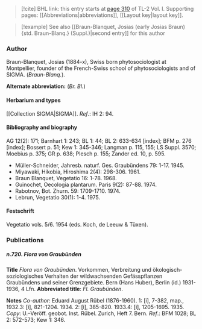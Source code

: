 > [!cite] BHL link: this entry starts at [page 310](https://www.biodiversitylibrary.org/item/103414#page/358/mode/1up) of TL-2 Vol. I.
> Supporting pages: [[Abbreviations|abbreviations]], [[Layout key|layout key]].

> [!example] See also [[Braun-Blanquet, Josias (early Josias Braun) {std. Braun-Blanq.} (Suppl.)|second entry]] for this author

### Author

Braun-Blanquet, Josias (1884-x), Swiss born phytosociologist at Montpellier, founder of the French-Swiss school of phytosociologists and of SIGMA. (*Braun-Blanq.*).

**Alternate abbreviation:** (*Br. Bl.*)

#### Herbarium and types

[[Collection SIGMA|SIGMA]].
*Ref*.: IH 2: 94.

#### Bibliography and biography

AG 12(2): 171; Barnhart 1: 243; BL 1: 44; BL 2: 633-634 \[index\]; BFM p. 276 \[index\]; Bossert p. 51; Kew 1: 345-346; Langman p. 115, 155; LS Suppl. 3570; Moebius p. 375; GR p. 638; Plesch p. 155; Zander ed. 10, p. 595.
- Müller-Schneider, Jahresb. naturf. Ges. Graubündens 79: 1-17. 1945.
- Miyawaki, Hikobia, Hiroshima 2(4): 298-306. 1961.
- Braun Blanquet, Vegetatio 16: 1-78. 1968.
- Guinochet, Oecologia plantarum. Paris 9(2): 87-88. 1974.
- Rabotnov, Bot. Zhurn. 59: 1709-1710. 1974.
- Lebrun, Vegetatio 30(1): 1-4. 1975.

#### Festschrift

Vegetatio vols. 5/6. 1954 (eds. Koch, de Leeuw & Tüxen).

### Publications

##### n.720. Flora von Graubünden

**Title**
*Flora von Graubünden*. Vorkommen, Verbreitung und ökologisch-soziologisches Verhalten der wildwachsenden Gefässpflanzen Graubündens und seiner Grenzgebiete. Bern (Hans Huber), Berlin (id.) 1931-1936, 4 Lfn.
**Abbreviated title**: *Fl. Graubünden*.

**Notes**
*Co-author*: Eduard August Rübel (1876-1960).
1: \[i\], 7-382, map., 1932.3: \[i\], 821-1204. 1934.
2: \[i\], 385-820. 1933.4: \[i\], 1205-1695. 1935.
*Copy*: U.–Veröff. geobot. Inst. Rübel. Zurich, Heft 7. Bern.
*Ref*.: BFM 1028; BL 2: 572-573; Kew 1: 346.

